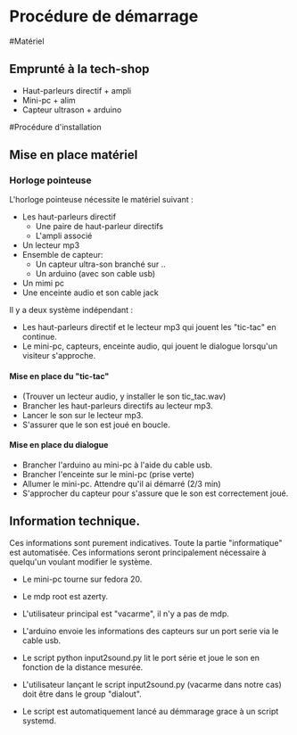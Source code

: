 Procédure de démarrage
==================

#Matériel

## Emprunté à la tech-shop

* Haut-parleurs directif + ampli
* Mini-pc + alim
* Capteur ultrason + arduino


#Procédure d'installation

## Mise en place matériel

### Horloge pointeuse

L'horloge pointeuse nécessite le matériel suivant :

- Les haut-parleurs directif
   - Une paire de haut-parleur directifs
   - L'ampli associé
- Un lecteur mp3
- Ensemble de capteur:
   - Un capteur ultra-son branché sur ..
   - Un arduino (avec son cable usb)
- Un mimi pc
- Une enceinte audio et son cable jack


Il y a deux système indépendant :
- Les haut-parleurs directif et le lecteur mp3 qui jouent les "tic-tac" en continue.
- Le mini-pc, capteurs, enceinte audio, qui jouent le dialogue lorsqu'un visiteur s'approche.

#### Mise en place du "tic-tac"

- (Trouver un lecteur audio, y installer le son tic_tac.wav)
- Brancher les haut-parleurs directifs au lecteur mp3.
- Lancer le son sur le lecteur mp3.
- S'assurer que le son est joué en boucle.


#### Mise en place du dialogue

- Brancher l'arduino au mini-pc à l'aide du cable usb.
- Brancher l'enceinte sur le mini-pc (prise verte)
- Allumer le mini-pc. Attendre qu'il ai démarré (2/3 min)
- S'approcher du capteur pour s'assure que le son est correctement joué.




## Information technique.

Ces informations sont purement indicatives. Toute la partie "informatique" est automatisée.
Ces informations seront principalement nécessaire à quelqu'un voulant modifier le système.

- Le mini-pc tourne sur fedora 20.
- Le mdp root est azerty.
- L'utilisateur principal est "vacarme", il n'y a pas de mdp.

- L'arduino envoie les informations des capteurs sur un port serie via le cable usb.
- Le script python input2sound.py lit le port série et joue le son en fonction de la distance mesurée.
- L'utilisateur lançant le script input2sound.py (vacarme dans notre cas) doit être dans le group "dialout".
- Le script est automatiquement lancé au démmarage grace à un script systemd.



